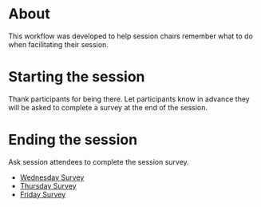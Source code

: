 # About
This workflow was developed to help session chairs remember what to do when facilitating their session.

# Starting the session
Thank participants for being there. Let participants know in advance they will be asked to complete a survey at the end of the session.

# Ending the session
Ask session attendees to complete the session survey.

- [Wednesday Survey](https://www.surveycrest.com/s/carpentrycon2018wednesday)  
- [Thursday Survey](https://www.surveycrest.com/s/carpentrycon2018thursday)  
- [Friday Survey](https://www.surveycrest.com/s/carpentrycon2018friday)  
